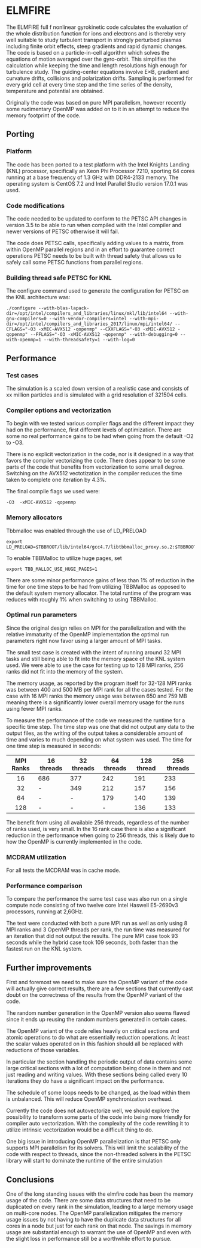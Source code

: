 

# ELMFIRE 

The ELMFIRE full f nonlinear gyrokinetic code calculates the evaluation of the whole distribution function for ions and electrons and is thereby very well suitable to study turbulent transport in strongly perturbed plasmas including finite orbit effects, steep gradients and rapid dynamic changes. The code is based on a particle-in-cell algorithm which solves the equations of motion averaged over the gyro-orbit. This simplifies the calculation while keeping the time and length resolutions high enough for turbulence study. The guiding-center equations involve E×B, gradient and curvature drifts, collisions and polarization drifts. Sampling is performed for every grid cell at every time step and the time series of the density, temperature and potential are obtained. 

Originally the code was based on pure MPI parallelism, however
recently some rudimentary OpenMP was added on to it in an attempt to
reduce the memory footprint of the code. 

## Porting 

### Platform

The code has been ported to a test platform with the Intel
Knights Landing (KNL) processor, specifically an Xeon Phi Processor
7210, sporting 64 cores running at a base frequency of 1.3 GHz with
DDR4-2133 memory.  The operating system is CentOS 7.2 and Intel
Parallel Studio version 17.0.1 was used.

### Code modifications

The code needed to be updated to conform to the PETSC API changes in version 3.5 to be able to run when compiled with the Intel compiler and newer versions of PETSC otherwise it will fail. 

The code does PETSC calls, specifically adding values to a matrix, from within OpenMP parallel regions and in an
effort to guarantee correct operations PETSC needs to be built with
thread safety that allows us to safely call some PETSC functions from parallel regions.

### Building thread safe PETSC for KNL

The configure command used to generate the configuration for PETSC on
the KNL architecture was:

```
./configure --with-blas-lapack-dir=/opt/intel/compilers_and_libraries/linux/mkl/lib/intel64 --with-gnu-compilers=0 --with-vendor-compilers=intel --with-mpi-dir=/opt/intel/compilers_and_libraries_2017/linux/mpi/intel64/ --CFLAGS="-O3 -xMIC-AVX512 -qopenmp" --CXXFLAGS="-O3 -xMIC-AVX512 -qopenmp" --FFLAGS="-O3 -xMIC-AVX512 -qopenmp" --with-debugging=0 --with-openmp=1 --with-threadsafety=1 --with-log=0
```

## Performance

### Test cases 

The simulation is a scaled down version of a realistic case and consists of xx million particles and is simulated with a grid resolution of 321504 cells.

### Compiler options and vectorization 

To begin with we tested various compiler flags and the different impact they had on the performance, first
different levels of optimization. There are some no real performance gains to
be had when going from the default -O2 to -O3.

There is no explicit vectorization in the code, nor is it designed in
a way that favors the compiler vectorizing the code. There does appear
to be some parts of the code that benefits from vectorization to some
small degree. Switching on the AVX512 vectotization in the compiler reduces the time taken to complete one iteration by 4.3%. 

The final compile flags we used were:

```
-O3  -xMIC-AVX512 -qopenmp 
```

### Memory allocators

Tbbmalloc was enabled through the use of LD_PRELOAD

```
export LD_PRELOAD=$TBBROOT/lib/intel64/gcc4.7/libtbbmalloc_proxy.so.2:$TBBROOT/lib/intel64/gcc4.7/libtbbmalloc.so.2
```

To enable TBBMalloc to utilize huge pages, set 

```
export TBB_MALLOC_USE_HUGE_PAGES=1
```

There are some minor performance gains of less than 1% of reduction in the time for one time steps to be had from utilizing TBBMalloc as opposed to the default system memory allocator. The total runtime of the program was reduces with roughly 1% when switching to using TBBMalloc.

### Optimal run parameters

Since the original design relies on MPI for the parallelization and
with the relative immaturity of the OpenMP implementation the optimal
run parameters right now favor using a larger amount of MPI tasks.

The small test case is created with the intent of running around 32
MPI tasks and still being able to fit into the memory space of the KNL
system used. We were able to use the case for testing up to 128 MPI
ranks, 256 ranks did not fit into the memory of the system.

The memory usage, as reported by the program itself for 32-128 MPI ranks was between 400
and 500 MB per MPI rank for all the cases tested. For the case with 16 MPI ranks the memory usage was between 650 and 759 MB meaning there is a significantly lower overall memory usage for the runs using fewer MPI
ranks. 

To measure the performance of the code we measured the runtime for a specific time step. The time step was one that did not output any data to the output files, as the writing of the output takes a considerable amount of time and varies to much depending on what system was used. The time for one time step is measured in seconds:

| MPI Ranks | 16 threads | 32 threads | 64 threads | 128 thread | 256 threads |
|:---------:|------------|------------|------------|------------|-------------|
| 16        | 686        | 377        | 242        | 191        | 233         |
| 32        | -          | 349        | 212        | 157        | 156         |
| 64        | -          | -          | 179        | 140        | 139         |
| 128       | -          | -          | -          | 136        | 133         |

The benefit from using all available 256 threads, regardless of the
number of ranks used, is very small. In the 16 rank case there is also a significant reduction in the performance when going to 256 threads, this is likely due to how the OpenMP is currently implemented in the code.

### MCDRAM utilization

For all tests the MCDRAM was in cache mode.

### Performance comparison

To compare the performance the same test case was also run on a single
compute node consisting of two twelve core Intel Haswell E5-2690v3
processors, running at 2,6GHz.

The test were conducted with both a pure MPI run as well as only
using 8 MPI ranks and 3 OpenMP threads per rank, the run time was
measured for an iteration that did not output the results. The pure MPI case took 93 seconds while the hybrid case took 109 seconds, both
faster than the fastest run on the KNL system.

## Further improvements

First and foremost we need to make sure the OpenMP variant of the code
will actually give correct results, there are a few sections that
currently cast doubt on the correctness of the results from the OpenMP
variant of the code.

The random number generation in the OpenMP version also seems flawed since it
ends up reusing the random numbers generated in certain cases.

The OpenMP variant of the code relies heavily on critical sections and
atomic operations to do what are essentially reduction operations. At
least the scalar values operated on in this fashion should all be
replaced with reductions of those variables.

In particular the section handling the periodic output of data
contains some large critical sections with a lot of computation being
done in them and not just reading and writing values. With these
sections being called every 10 iterations they do have a significant
impact on the performance.

The schedule of some loops needs to be changed, as the load within them is unbalanced. This will reduce OpenMP synchronization overhead.

Currently the code does not autovectorize well, we should explore the possibility to transform some parts of the code into being more friendly for compiler auto vectorization. With the complexity of the code rewriting it to utilize intrinsic vectorization would be a difficult thing to do.

One big issue in introducing OpenMP parallelization is that PETSC only supports MPI parallelism for its solvers. This will limit the scalability of the code with respect to threads, since the non-threaded solvers in the PETSC library will start to dominate the runtime of the entire simulation

## Conclusions

One of the long standing issues with the elmfire code has been the
memory usage of the code. There are some data structures that need to
be duplicated on every rank in the simulation, leading to a large memory usage on multi-core nodes.
The OpenMP parallelization mitigates the memory usage issues by
not having to have the duplicate data structures for all cores in a
node but just for each rank on that node. The savings in memory usage
are substantial enough to warrant the use of OpenMP and
even with the slight loss in performance still be a worthwhile effort
to pursue.
